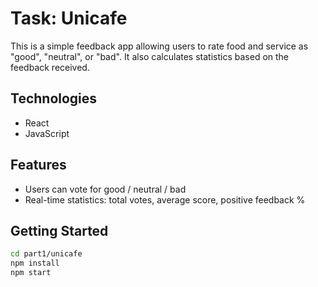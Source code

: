 # Task: Unicafe

This is a simple feedback app allowing users to rate food and service as "good", "neutral", or "bad". It also calculates statistics based on the feedback received.

## Technologies

- React
- JavaScript

## Features

- Users can vote for good / neutral / bad
- Real-time statistics: total votes, average score, positive feedback %

## Getting Started

```bash
cd part1/unicafe
npm install
npm start
